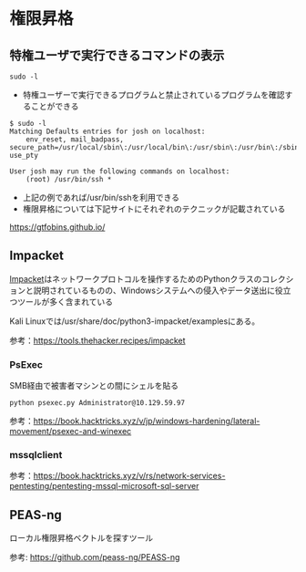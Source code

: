 # 権限昇格

## 特権ユーザで実行できるコマンドの表示
```
sudo -l
```

* 特権ユーザーで実行できるプログラムと禁止されているプログラムを確認することができる

```
$ sudo -l
Matching Defaults entries for josh on localhost:
    env_reset, mail_badpass, secure_path=/usr/local/sbin\:/usr/local/bin\:/usr/sbin\:/usr/bin\:/sbin\:/bin\:/snap/bin, use_pty

User josh may run the following commands on localhost:
    (root) /usr/bin/ssh *
```
* 上記の例であれば/usr/bin/sshを利用できる
* 権限昇格については下記サイトにそれぞれのテクニックが記載されている

https://gtfobins.github.io/

## Impacket
[Impacket](https://github.com/fortra/impacket)はネットワークプロトコルを操作するためのPythonクラスのコレクションと説明されているものの、Windowsシステムへの侵入やデータ送出に役立つツールが多く含まれている

Kali Linuxでは/usr/share/doc/python3-impacket/examplesにある。

参考：https://tools.thehacker.recipes/impacket

### PsExec
SMB経由で被害者マシンとの間にシェルを貼る
```
python psexec.py Administrator@10.129.59.97
```
参考：https://book.hacktricks.xyz/v/jp/windows-hardening/lateral-movement/psexec-and-winexec

### mssqlclient

参考：https://book.hacktricks.xyz/v/rs/network-services-pentesting/pentesting-mssql-microsoft-sql-server

## PEAS-ng
ローカル権限昇格ベクトルを探すツール

参考: https://github.com/peass-ng/PEASS-ng